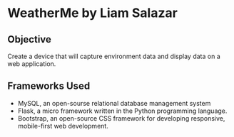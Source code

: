 # WeatherMe by Liam Salazar

## Objective
Create a device that will capture environment data and display data on a web application.

## Frameworks Used
* MySQL, an open-sourse relational database management system
* Flask, a micro framework written in the Python programming language.
* Bootstrap, an open-source CSS framework for developing responsive, mobile-first web development.
